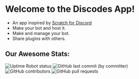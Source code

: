 # Welcome to the Discodes App!
- An app inspired by [Scratch for Discord](https://scratch-for-discord.com/)
- Make your bot and host it.
- Make and manage your bot.
- Share plugins with others.
## Our Awesome Stats:
![Uptime Robot status](https://img.shields.io/uptimerobot/status/m795096013-41c548ad31c43676b3f3f120) 
![GitHub last commit (by committer)](https://img.shields.io/github/last-commit/Dis-codes/discodes)
![GitHub contributors](https://img.shields.io/github/contributors/Dis-codes/discodes)
![GitHub pull requests](https://img.shields.io/github/issues-pr/Dis-codes/discodes)


